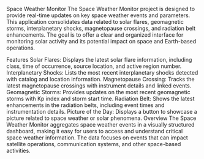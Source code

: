 Space Weather Monitor
The Space Weather Monitor project is designed to provide real-time updates on key space weather events and parameters. This application consolidates data related to solar flares, geomagnetic storms, interplanetary shocks, magnetopause crossings, and radiation belt enhancements. The goal is to offer a clear and organized interface for monitoring solar activity and its potential impact on space and Earth-based operations.

Features
Solar Flares: Displays the latest solar flare information, including class, time of occurrence, source location, and active region number.
Interplanetary Shocks: Lists the most recent interplanetary shocks detected with catalog and location information.
Magnetopause Crossing: Tracks the latest magnetopause crossings with instrument details and linked events.
Geomagnetic Storms: Provides updates on the most recent geomagnetic storms with Kp index and storm start time.
Radiation Belt: Shows the latest enhancements in the radiation belts, including event times and instrumentation details.
Picture of the Day: Displays a button to showcase a picture related to space weather or solar phenomena.
Overview
The Space Weather Monitor aggregates space weather events in a visually structured dashboard, making it easy for users to access and understand critical space weather information. The data focuses on events that can impact satellite operations, communication systems, and other space-based activities.
